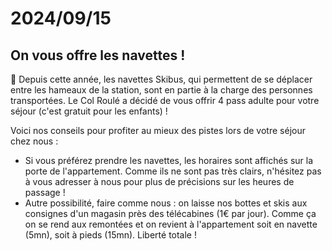 # 2024/09/15

## On vous offre les navettes !

🚌 Depuis cette année, les navettes Skibus, qui permettent de se déplacer entre les hameaux de la station, sont en partie à la charge des personnes transportées. Le Col Roulé a décidé de vous offrir 4 pass adulte pour votre séjour (c'est gratuit pour les enfants) !

Voici nos conseils pour profiter au mieux des pistes lors de votre séjour chez nous :

- Si vous préférez prendre les navettes, les horaires sont affichés sur la porte de l'appartement. Comme ils ne sont pas très clairs, n'hésitez pas à vous adresser à nous pour plus de précisions sur les heures de passage !
- Autre possibilité, faire comme nous : on laisse nos bottes et skis aux consignes d'un magasin près des télécabines (1€ par jour). Comme ça on se rend aux remontées et on revient à l'appartement soit en navette (5mn), soit à pieds (15mn). Liberté totale !

